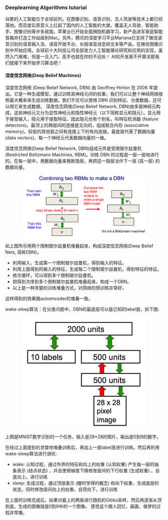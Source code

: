 ### Deeplearning Algorithms tutorial
谷歌的人工智能位于全球前列，在图像识别、语音识别、无人驾驶等技术上都已经落地。而百度实质意义上扛起了国内的人工智能的大旗，覆盖无人驾驶、智能助手、图像识别等许多层面。苹果业已开始全面拥抱机器学习，新产品进军家庭智能音箱并打造工作站级别Mac。另外，腾讯的深度学习平台Mariana已支持了微信语音识别的语音输入法、语音开放平台、长按语音消息转文本等产品，在微信图像识别中开始应用。全球前十大科技公司全部发力人工智能理论研究和应用的实现，虽然入门艰难，但是一旦入门，高手也就在你的不远处！
AI的开发离不开算法那我们就接下来开始学习算法吧！

#### 深度信念网络(Deep Belief Machines)
深度信念网络 (Deep Belief Network, DBN) 由 Geoffrey Hinton 在 2006 年提出。它是一种生成模型，通过训练其神经元间的权重，我们可以让整个神经网络按照最大概率来生成训练数据。我们不仅可以使用 DBN 识别特征、分类数据，还可以用它来生成数据。
深度信念网络(Deep Belief Network, DBN)由多层神经元构成，这些神经元又分为显性神经元和隐性神经元（以下简称显元和隐元）。显元用于接受输入，隐元用于提取特征。因此隐元也有个别名，叫特征检测器 (feature detectors)。最顶上的两层间的连接是无向的，组成联合内存 (associative memory)。较低的其他层之间有连接上下的有向连接。最底层代表了数据向量 (data vectors)，每一个神经元代表数据向量的一维。 

深度信念网络(Deep Belief Network, DBN)组成元件是受限玻尔兹曼机 (Restricted Boltzmann Machines, RBM)。训练 DBN 的过程是一层一层地进行的。在每一层中，用数据向量来推断隐层，再把这一隐层当作下一层 (高一层) 的数据向量。

<p align="center">
<img width="400" align="center" src="../../images/357.jpg" />
</p>

如上图所示用两个限制玻尔兹曼机堆叠起来，构成深度信念网络(Deep Belief Nets, 简称DBN)。

* 利用输入，生成第一个限制玻尔兹曼机，得到输入的特征。
* 利用上面得到的输入的特征，生成每二个限制玻尔兹曼机，得到特征的特征。
* 依次循环，可以得到多个限制玻尔兹曼机。
* 把得到次序到多个限制玻尔兹曼机堆叠起来，构成一个DBN。
* 以上是一种贪婪的训练堆叠方式，对网络的预训练非常好。 

这样得到的效果跟autoencoder的堆叠一致。

wake-sleep算法：在分类问题中，DBN的最底层可以是已知的label层，如下图:
<p align="center">
<img width="400" align="center" src="../../images/358.jpg" />
</p>

上图是MNIST数字识别的一个任务，输入是28*28的图片，输出是0到9的数字。

在经过上面提到的贪婪地堆叠训练后，再加上一层label层进行训练。然后再利用wake-sleep算法进行调优:
* wake: 认知过程，通过外界的特征和向上的权重 (认知权重) 产生每一层的抽象表示 (结点状态) ，并且使用梯度下降修改层间的下行权重 (生成权重) 。自底向上，进行训练
* sleep: 生成过程，通过顶层表示 (醒时学得的概念) 和向下权重，生成底层的状态，同时修改层间向上的权重。自项向下，进行训练

在上面的训练完成后，如果对最上的两层进行随机的Gibbs采样，然后再逐渐从顶到底，生成的图像就是0到9中的一个图像。 
感觉这个跟人回忆、画画、做梦的过程非常像。

